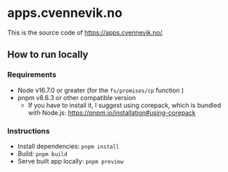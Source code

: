 # apps.cvennevik.no

This is the source code of https://apps.cvennevik.no/.

## How to run locally

### Requirements

- Node v16.7.0 or greater (for the `fs/promises/cp` function )
- pnpm v8.6.3 or other compatible version
  - If you have to install it, I suggest using corepack, which is bundled with Node.js: https://pnpm.io/installation#using-corepack

### Instructions

- Install dependencies: `pnpm install`
- Build: `pnpm build`
- Serve built app locally: `pnpm preview`
